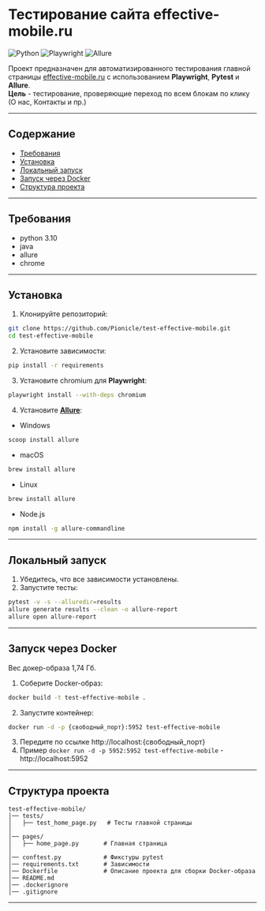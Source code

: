 # **Тестирование сайта effective-mobile.ru**

![Python](https://img.shields.io/badge/Python-3.10-blue.svg)
![Playwright](https://img.shields.io/badge/Playwright-1.49-darkgreen.svg)
![Allure](https://img.shields.io/badge/Allure-2.13-yellow.svg)

Проект предназначен для автоматизированного тестирования главной страницы [effective-mobile.ru](https://effective-mobile.ru) с использованием **Playwright**, **Pytest** и **Allure**.  
**Цель** - тестирование, проверяющие переход по всем блокам по клику (О нас, Контакты и пр.)

---

## Содержание

- [Требования](#требования)
- [Установка](#установка)
- [Локальный запуск](#локальный-запуск)
- [Запуск через Docker](#запуск-через-docker)
- [Структура проекта](#структура-проекта)

---

## Требования

- python 3.10
- java
- allure
- chrome

---

## Установка

1. Клонируйте репозиторий:

```sh
git clone https://github.com/Pionicle/test-effective-mobile.git
cd test-effective-mobile
```

2. Установите зависимости:

```sh
pip install -r requirements
```

3. Установите chromium для **Playwright**:

```sh
playwright install --with-deps chromium
```

4. Установите [**Allure**](https://allurereport.org/docs/install/):

- Windows

```sh
scoop install allure
```

- macOS

```sh
brew install allure
```

- Linux

```sh
brew install allure
```

- Node.js

```sh
npm install -g allure-commandline
```

---

## Локальный запуск

1. Убедитесь, что все зависимости установлены.
2. Запустите тесты:

```sh
pytest -v -s --alluredir=results
allure generate results --clean -o allure-report
allure open allure-report
```

---

## **Запуск через Docker**

Вес докер-образа 1,74 Гб.

1. Соберите Docker-образ:

```sh
docker build -t test-effective-mobile .
```

2. Запустите контейнер:

```sh
docker run -d -p {свободный_порт}:5952 test-effective-mobile
```

3. Передите по ссылке http://localhost:{свободный_порт}
4. Пример `docker run -d -p 5952:5952 test-effective-mobile` - http://localhost:5952

---

## **Структура проекта**

```
test-effective-mobile/
│── tests/
│   ├── test_home_page.py   # Тесты главной страницы
│
│── pages/
│   ├── home_page.py       # Главная страница
│
│── conftest.py            # Фикстуры pytest
│── requirements.txt       # Зависимости
│── Dockerfile             # Описание проекта для сборки Docker-образа
│── README.md
│── .dockerignore
│── .gitignore
```

---
